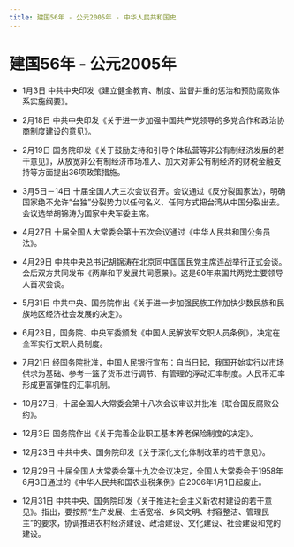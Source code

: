 ```yaml
---
title: 建国56年 - 公元2005年 - 中华人民共和国史
---
```


# 建国56年 - 公元2005年

+ 1月3日 中共中央印发《建立健全教育、制度、监督并重的惩治和预防腐败体系实施纲要》。

+ 2月18日 中共中央印发《关于进一步加强中国共产党领导的多党合作和政治协商制度建设的意见》。

+ 2月19日 国务院印发《关于鼓励支持和引导个体私营等非公有制经济发展的若干意见》，从放宽非公有制经济市场准入、加大对非公有制经济的财税金融支持等方面提出36项政策措施。

+ 3月5日－14日 十届全国人大三次会议召开。会议通过《反分裂国家法》，明确国家绝不允许“台独”分裂势力以任何名义、任何方式把台湾从中国分裂出去。会议选举胡锦涛为国家中央军委主席。

+ 4月27日 十届全国人大常委会第十五次会议通过《中华人民共和国公务员法》。

+ 4月29日 中共中央总书记胡锦涛在北京同中国国民党主席连战举行正式会谈。会后双方共同发布《两岸和平发展共同愿景》。这是60年来国共两党主要领导人首次会谈。

+ 5月31日 中共中央、国务院作出《关于进一步加强民族工作加快少数民族和民族地区经济社会发展的决定》。

+ 6月23日，国务院、中央军委颁发《中国人民解放军文职人员条例》，决定在全军实行文职人员制度。

+ 7月21日 经国务院批准，中国人民银行宣布：自当日起，我国开始实行以市场供求为基础、参考一篮子货币进行调节、有管理的浮动汇率制度。人民币汇率形成更富弹性的汇率机制。

+ 10月27日，十届全国人大常委会第十八次会议审议并批准《联合国反腐败公约》。

+ 12月3日 国务院作出《关于完善企业职工基本养老保险制度的决定》。

+ 12月23日 中共中央、国务院印发《关于深化文化体制改革的若干意见》。

+ 12月29日 十届全国人大常委会第十九次会议决定，全国人大常委会于1958年6月3日通过的《中华人民共和国农业税条例》自2006年1月1日起废止。

+ 12月31日 中共中央、国务院印发《关于推进社会主义新农村建设的若干意见》。指出，要按照“生产发展、生活宽裕、乡风文明、村容整洁、管理民主”的要求，协调推进农村经济建设、政治建设、文化建设、社会建设和党的建设。